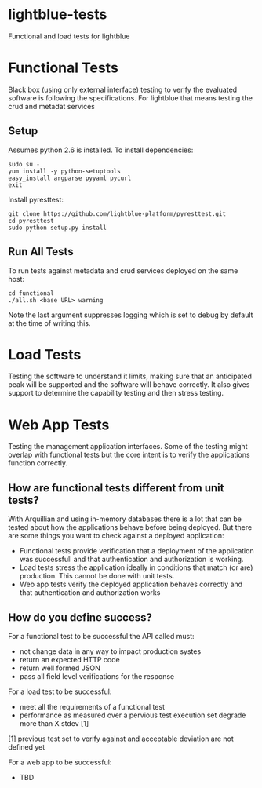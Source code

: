 lightblue-tests
===============

Functional and load tests for lightblue

# Functional Tests
Black box (using only external interface) testing to verify the evaluated software is following the specifications.  For lightblue that means testing the crud and metadat services

## Setup
Assumes python 2.6 is installed.  To install dependencies:
```
sudo su -
yum install -y python-setuptools
easy_install argparse pyyaml pycurl
exit
```

Install pyresttest:
```
git clone https://github.com/lightblue-platform/pyresttest.git
cd pyresttest
sudo python setup.py install
```

## Run All Tests
To run tests against metadata and crud services deployed on the same host:
```
cd functional
./all.sh <base URL> warning
```
Note the last argument suppresses logging which is set to debug by default at the time of writing this.

# Load Tests
Testing the software to understand it limits, making sure that an anticipated peak will be supported and the software will behave correctly. It also gives support to determine the capability testing and then stress testing.

# Web App Tests
Testing the management application interfaces.  Some of the testing might overlap with functional tests but the core intent is to verify the applications function correctly.

## How are functional tests different from unit tests?
With Arquillian and using in-memory databases there is a lot that can be tested about how the applications behave before being deployed.  But there are some things you want to check against a deployed application:
* Functional tests provide verification that a deployment of the application was successfull and that authentication and authorization is working.
* Load tests stress the application ideally in conditions that match (or are) production.  This cannot be done with unit tests.
* Web app tests verify the deployed application behaves correctly and that authentication and authorization works

## How do you define success?
For a functional test to be successful the API called must:
* not change data in any way to impact production systes
* return an expected HTTP code
* return well formed JSON
* pass all field level verifications for the response

For a load test to be successful:
* meet all the requirements of a functional test
* performance as measured over a pervious test execution set degrade more than X stdev [1]

[1] previous test set to verify against and acceptable deviation are not defined yet

For a web app to be successful:
* TBD

